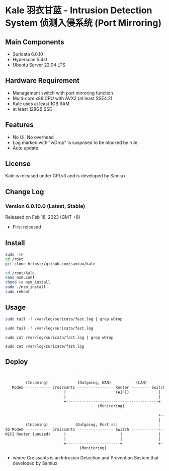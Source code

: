 # Kale 羽衣甘蓝 - Intrusion Detection System  侦测入侵系统 (Port Mirroring)

## Main Components

- Suricata 6.0.10  
- Hyperscan 5.4.0   
- Ubuntu Server 22.04 LTS  

## Hardware Requirement

- Management switch with port mirroring function  
- Multi-core x86 CPU with AVX2 (at least SSE4.2)  
- Kale uses at least 1GB RAM  
- at least 128GB SSD  

## Features

- No UI, No overhead
- Log marked with "wDrop" is susposed to be blocked by rule  
- Auto update  
 
## License
 
Kale is released under GPLv3 and is developed by Samiux.

## Change Log

### Version 6.0.10.0 (Latest, Stable)  
Released on Feb 18, 2023 (GMT +8)  
- First released  

## Install

```bash
sudo -sH
cd /root
git clone https://github.com/samiux/kale
```

```bash
cd /root/kale
nano nsm.conf
chmod +x nsm_install
sudo ./nsm_install
sudo reboot
```

## Usage

```bash
sudo tail -f /var/log/suricata/fast.log | grep wDrop

sudo tail -f /var/log/suricata/fast.log
```
```
sudo cat /var/log/suricata/fast.log | grep wDrop

sudo cat /var/log/suricata/fast.log
```

## Deploy

```bash
                                                                            +------- WIFI AP
                                                                            |        (if any)
         (Incoming)             (Outgoing, WAN)           (LAN)             |
   Modem ----------- Croissants ---------------- Router -------- Switch ----+------- PCs
                          |                      (WIFI)             |       |
                          |                                         |       |
                          +-----------------------------------------+       +------- Kale (Port Mirroring)
                                         (Monitoring)

```

```bash
                                                                    +------- WIFI AP
                                                                    |
         (Incoming)            (Outgoing, Port #1)                  |
5G Modem ----------- Croissants ---------------- Switch ------------+------- PCs
WIFI Router (unused)      |                        |                |
                          |                        |                |
                          +------------------------+                +------- Kale (Port Mirroring)
                                 (Monitoring)

```
- where Croissants is an Intrusion Detection and Prevention System that developed by Samiux  
 
